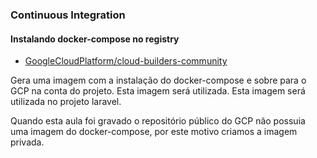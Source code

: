 ### Continuous Integration

#### Instalando docker-compose no registry

- [GoogleCloudPlatform/cloud-builders-community](https://github.com/GoogleCloudPlatform/cloud-builders-community/tree/master/docker-compose)

Gera uma imagem com a instalação do docker-compose e sobre para o GCP na conta do projeto. Esta imagem será utilizada. Esta imagem será utilizada no projeto laravel.

Quando esta aula foi gravado o repositório público do GCP não possuia uma imagem do docker-compose, por este motivo criamos a imagem privada.
